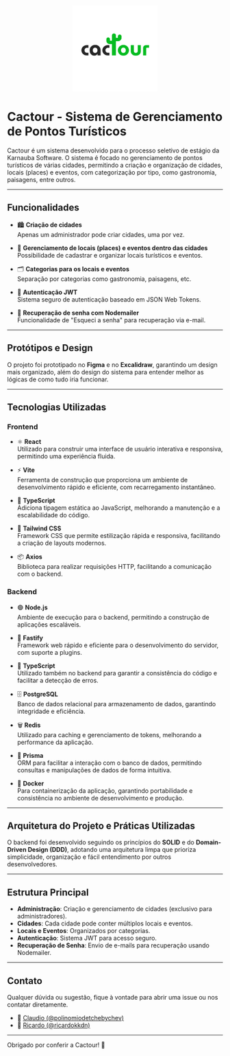 <p align="center">
  <img src="assets/logo.png" alt="Logo da Cactour" width="200"/>
</p>

 # Cactour - Sistema de Gerenciamento de Pontos Turísticos 

Cactour é um sistema desenvolvido para o processo seletivo de estágio da Karnauba Software. O sistema é focado no gerenciamento de pontos turísticos de várias cidades, permitindo a criação e organização de cidades, locais (places) e eventos, com categorização por tipo, como gastronomia, paisagens, entre outros.

---

## Funcionalidades

- 🏙️ **Criação de cidades**  
  Apenas um administrador pode criar cidades, uma por vez.

- 📍 **Gerenciamento de locais (places) e eventos dentro das cidades**  
  Possibilidade de cadastrar e organizar locais turísticos e eventos.

- 🗂️ **Categorias para os locais e eventos**  
  Separação por categorias como gastronomia, paisagens, etc.

- 🔐 **Autenticação JWT**  
  Sistema seguro de autenticação baseado em JSON Web Tokens.

- 📧 **Recuperação de senha com Nodemailer**  
  Funcionalidade de "Esqueci a senha" para recuperação via e-mail.

---

## Protótipos e Design

O projeto foi prototipado no **Figma** e no **Excalidraw**, garantindo um design mais organizado, além do design do sistema para entender melhor as lógicas de como tudo iria funcionar.

---

## Tecnologias Utilizadas

### Frontend

- ⚛️ **React**  
  Utilizado para construir uma interface de usuário interativa e responsiva, permitindo uma experiência fluida.

- ⚡ **Vite**  
  Ferramenta de construção que proporciona um ambiente de desenvolvimento rápido e eficiente, com recarregamento instantâneo.

- 📝 **TypeScript**  
  Adiciona tipagem estática ao JavaScript, melhorando a manutenção e a escalabilidade do código.

- 🎨 **Tailwind CSS**  
  Framework CSS que permite estilização rápida e responsiva, facilitando a criação de layouts modernos.

- 📦 **Axios**  
  Biblioteca para realizar requisições HTTP, facilitando a comunicação com o backend.

### Backend

- 🟢 **Node.js**  
  Ambiente de execução para o backend, permitindo a construção de aplicações escaláveis.

- 🚀 **Fastify**  
  Framework web rápido e eficiente para o desenvolvimento do servidor, com suporte a plugins.

- 📝 **TypeScript**  
  Utilizado também no backend para garantir a consistência do código e facilitar a detecção de erros.

- 🗄️ **PostgreSQL**  
  Banco de dados relacional para armazenamento de dados, garantindo integridade e eficiência.

- 🗑️ **Redis**  
  Utilizado para caching e gerenciamento de tokens, melhorando a performance da aplicação.

- 🔗 **Prisma**  
  ORM para facilitar a interação com o banco de dados, permitindo consultas e manipulações de dados de forma intuitiva.

- 🐳 **Docker**  
  Para containerização da aplicação, garantindo portabilidade e consistência no ambiente de desenvolvimento e produção.

---

## Arquitetura do Projeto e Práticas Utilizadas

O backend foi desenvolvido seguindo os princípios do **SOLID** e do **Domain-Driven Design (DDD)**, adotando uma arquitetura limpa que prioriza simplicidade, organização e fácil entendimento por outros desenvolvedores.

---

## Estrutura Principal

- **Administração**: Criação e gerenciamento de cidades (exclusivo para administradores).
- **Cidades**: Cada cidade pode conter múltiplos locais e eventos.
- **Locais e Eventos**: Organizados por categorias.
- **Autenticação**: Sistema JWT para acesso seguro.
- **Recuperação de Senha**: Envio de e-mails para recuperação usando Nodemailer.

---

## Contato

Qualquer dúvida ou sugestão, fique à vontade para abrir uma issue ou nos contatar diretamente.

- 👤 [Claudio (@polinomiodetchebychev)](https://instagram.com/polinomiodetchebychev)  
- 👤 [Ricardo (@ricardokkdn)](https://instagram.com/ricardokkdn)

---

Obrigado por conferir a Cactour! 🚀
